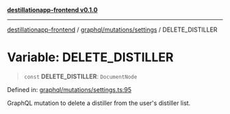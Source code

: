 [**destillationapp-frontend v0.1.0**](../../../../README.md)

***

[destillationapp-frontend](../../../../modules.md) / [graphql/mutations/settings](../README.md) / DELETE\_DISTILLER

# Variable: DELETE\_DISTILLER

> `const` **DELETE\_DISTILLER**: `DocumentNode`

Defined in: [graphql/mutations/settings.ts:95](https://github.com/DestillApp/main/blob/be94b1d93681946bd573e84cd8381ba32cee62b9/frontend/src/graphql/mutations/settings.ts#L95)

GraphQL mutation to delete a distiller from the user's distiller list.
